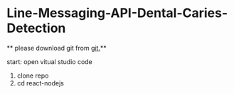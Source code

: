 ﻿# Line-Messaging-API-Dental-Caries-Detection
** please download git from [git.](https://git-scm.com/)**

start:  open vitual studio code

1.   clone repo
2.   cd react-nodejs

